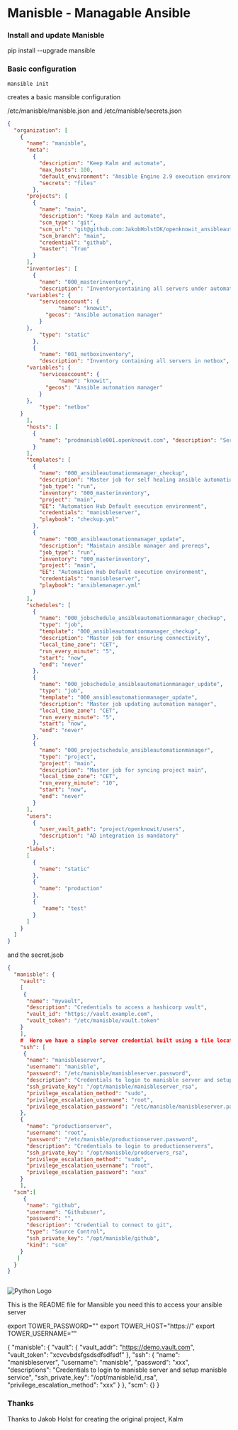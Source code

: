 # Manisble - Managable Ansible


### Install and update Manisble

pip install --upgrade mansible


### Basic configuration
```
mansible init
```

creates a basic mansible configuration

/etc/manisble/manisble.json and /etc/manisble/secrets.json

```json
{
  "organization": [
    {
      "name": "manisble",
      "meta":
        {
          "description": "Keep Kalm and automate",
          "max_hosts": 100,
          "default_environment": "Ansible Engine 2.9 execution environment",
          "secrets": "files"
        },
      "projects": [
        {
          "name": "main",
          "description": "Keep Kalm and automate",
          "scm_type": "git",
          "scm_url": "git@github.com:JakobHolstDK/openknowit_ansibleautomation_main.git",
          "scm_branch": "main",
          "credential": "github",
          "master": "True"
        }
      ],
      "inventories": [
        {
          "name": "000_masterinventory",
          "description": "Inventorycontaining all servers under automation control",
	  "variables": {
		  "serviceaccount": {
	            "name": "knowit",
		    "gecos": "Ansible automation manager"
		  }
	  },
          "type": "static"
        },
        {
          "name": "001_netboxinventory",
          "description": "Inventory containing all servers in netbox",
	  "variables": {
		  "serviceaccount": {
	            "name": "knowit",
		    "gecos": "Ansible automation manager"
		  }
	  },
          "type": "netbox"
	}
      ],
      "hosts": [
        {
          "name": "prodmanisble001.openknowit.com", "description": "Server cabable for running selfmaintainance", "inventories": ["000_masterinventory"]
        }
      ],
      "templates": [
        {
          "name": "000_ansibleautomationmanager_checkup",
          "description": "Master job for self healing ansible automation as code",
          "job_type": "run",
          "inventory": "000_masterinventory",
          "project": "main",
          "EE": "Automation Hub Default execution environment",
          "credentials": "manisbleserver",
          "playbook": "checkup.yml"
        },
        {
          "name": "000_ansibleautomationmanager_update",
          "description": "Maintain ansible manager and prereqs",
          "job_type": "run",
          "inventory": "000_masterinventory",
          "project": "main",
          "EE": "Automation Hub Default execution environment",
          "credentials": "manisbleserver",
          "playbook": "ansiblemanager.yml"
        }
      ],
      "schedules": [
        {
          "name": "000_jobschedule_ansibleautomationmanager_checkup",
          "type": "job",
          "template": "000_ansibleautomationmanager_checkup",
          "description": "Master job for ensuring connectivity",
          "local_time_zone": "CET",
          "run_every_minute": "5",
          "start": "now",
          "end": "never"
        },
        {
          "name": "000_jobschedule_ansibleautomationmanager_update",
          "type": "job",
          "template": "000_ansibleautomationmanager_update",
          "description": "Master job updating automation manager",
          "local_time_zone": "CET",
          "run_every_minute": "5",
          "start": "now",
          "end": "never"
        },
        {
          "name": "000_projectschedule_ansibleautomationmanager",
          "type": "project",
          "project": "main",
          "description": "Master job for syncing project main",
          "local_time_zone": "CET",
          "run_every_minute": "10",
          "start": "now",
          "end": "never"
        }
      ],
      "users":
        {
          "user_vault_path": "project/openknowit/users",
          "description": "AD integration is mandatory"
        },
      "labels":
      [
        {
          "name": "static"
        },
        {
          "name": "production"
        },
        {
           "name": "test"
        }
      ]
    }
  ]
}

```
and the secret.jsob
```json
{
  "manisble": {
    "vault": 
    [
     {
      "name": "myvault",
      "description": "Credentials to access a hashicorp vault",
      "vault_id": "https://vault.example.com",
      "vault_token": "/etc/manisble/vault.token"
    }
    ],
    #  Here we have a simple server credential built using a file located on the manisble server
    "ssh": [
     {
      "name": "manisbleserver",
      "username": "manisble",
      "password": "/etc/manisble/manisbleserver.password",
      "description": "Credentials to login to manisble server and setup manisble service",
      "ssh_private_key": "/opt/manisble/manisbleserver_rsa",
      "privilege_escalation_method": "sudo",
      "privilege_escalation_username": "root",
      "privilege_escalation_password": "/etc/manisble/manisbleserver.password"
    },
    {
      "name": "productionserver",
      "username": "root",
      "password": "/etc/manisble/productionserver.password",
      "description": "Credentials to login to productionservers",
      "ssh_private_key": "/opt/manisble/prodservers_rsa",
      "privilege_escalation_method": "sudo",
      "privilege_escalation_username": "root",
      "privilege_escalation_password": "xxx"
    }
    ],
  "scm":[
     {
      "name": "github",
      "username": "Githubuser",
      "password": "",
      "description": "Credential to connect to git",
      "type": "Source Control",
      "ssh_private_key": "/opt/manisble/github",
      "kind": "scm"
    }
   ]
  }
}



```



![Python Logo](https://www.python.org/static/community_logos/python-logo.png "Sample inline image")

This is the README file for Mansible
you need this to access your ansible server

export TOWER_PASSWORD="<ADMIN PASSWORD>"
export TOWER_HOST="https://<ANSIBLE HOST>"
export TOWER_USERNAME="<ADMIN USER>"




{
  "manisble": {
    "vault": {
      "vault_addr": "https://demo.vault.com",
      "vault_token": "xcvcvbdsfgsdsdfsdfsdf"
    },
    "ssh": {
      "name": "manisbleserver",
      "username": "manisble",
      "password": "xxx",
      "descriptions": "Credentials to login to manisble server and setup manisble service",
      "ssh_private_key": "/opt/manisble/id_rsa",
      "privilege_escalation_method": "xxx"
    }
  },
  "scm": {}
}

### Thanks

Thanks to Jakob Holst for creating the original project, Kalm